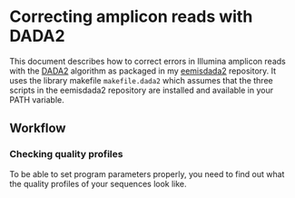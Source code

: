 # Correcting amplicon reads with DADA2

This document describes how to correct errors in Illumina amplicon reads with the 
[DADA2](http://benjjneb.github.io/dada2/) algorithm as packaged in my
[eemisdada2](https://github.com/erikrikarddaniel/eemisdada2) repository. It uses
the library makefile `makefile.dada2` which assumes that the three scripts in the
eemisdada2 repository are installed and available in your PATH variable.

## Workflow

### Checking quality profiles

To be able to set program parameters properly, you need to find out what the 
quality profiles of your sequences look like.
